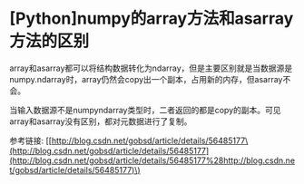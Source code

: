 # \[Python\]numpy的array方法和asarray方法的区别

array和asarray都可以将结构数据转化为ndarray，但是主要区别就是当数据源是numpy.ndarray时，array仍然会copy出一个副本，占用新的内存，但asarray不会。



当输入数据源不是numpyndarray类型时，二者返回的都是copy的副本。可见array和asarray没有区别，都对元数据进行了复制。



参考链接: \[[http://blog.csdn.net/gobsd/article/details/56485177\(http://blog.csdn.net/gobsd/article/details/56485177](http://blog.csdn.net/gobsd/article/details/56485177%28http://blog.csdn.net/gobsd/article/details/56485177)\)

